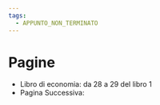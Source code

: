 ```yaml
---
tags:
  - APPUNTO_NON_TERMINATO
---
```

# Pagine
- Libro di economia: da 28 a 29 del libro 1
- Pagina Successiva: 